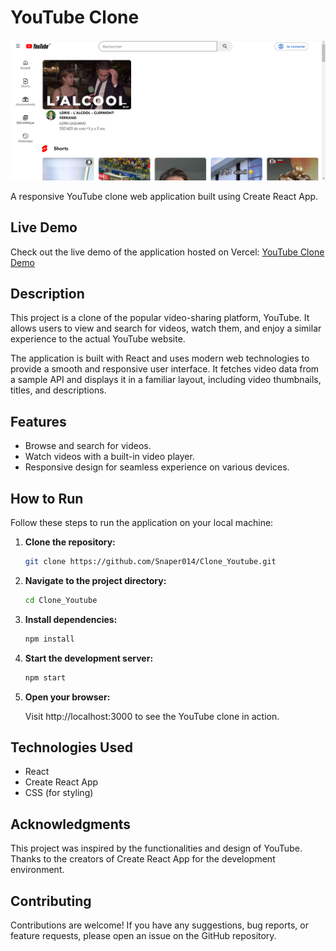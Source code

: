 # YouTube Clone

![YouTube Clone Home](./public/Clone-Home-Youtube.png)

A responsive YouTube clone web application built using Create React App.

## Live Demo

Check out the live demo of the application hosted on Vercel: [YouTube Clone Demo](https://clone-youtube-gold.vercel.app/)

## Description

This project is a clone of the popular video-sharing platform, YouTube. It allows users to view and search for videos, watch them, and enjoy a similar experience to the actual YouTube website.

The application is built with React and uses modern web technologies to provide a smooth and responsive user interface. It fetches video data from a sample API and displays it in a familiar layout, including video thumbnails, titles, and descriptions.

## Features

- Browse and search for videos.
- Watch videos with a built-in video player.
- Responsive design for seamless experience on various devices.

## How to Run

Follow these steps to run the application on your local machine:

1. **Clone the repository:**
   ```bash
   git clone https://github.com/Snaper014/Clone_Youtube.git
2. **Navigate to the project directory:**
    ```bash
    cd Clone_Youtube
3. **Install dependencies:**
    ```bash
    npm install
4. **Start the development server:**
    ```bash
    npm start
5. **Open your browser:**

    Visit http://localhost:3000 to see the YouTube clone in action.

## Technologies Used
 - React
 - Create React App
 - CSS (for styling)
   
## Acknowledgments 

This project was inspired by the functionalities and design of YouTube.
Thanks to the creators of Create React App for the development environment.

## Contributing 

Contributions are welcome! If you have any suggestions, bug reports, or feature requests, please open an issue on the GitHub repository.
